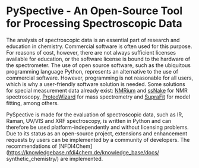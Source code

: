 # PySpective - An Open-Source Tool for Processing Spectroscopic Data

The analysis of spectroscopic data is an essential part of research and education in chemistry.  Commercial software is often used for this purpose. For reasons of cost, however, there are not always sufficient licenses available for education, or the software license is bound to the hardware of the spectrometer. 
The use of open source software, such as the ubiquitous programming language Python, represents an alternative to the use of commercial software. However, programming is not reasonable for all users, which is why a user-friendly software solution is needed. Some solutions for special measurement data already exist: [NMRium](https://www.nmrium.org/) and [ssNake](https://www.ru.nl/science/magneticresonance/software/ssnake/) for NMR spectroscopy, [ProteoWizard](https://proteowizard.sourceforge.io/) for mass spectrometry and [SupraFit](https://github.com/conradhuebler/SupraFit) for model fitting, among others. 

PySpective is made for the evaluation of spectroscopic data, such as IR, Raman, UV/VIS and XRF spectroscopy, is written in Python and can therefore be used platform-independently and without licensing problems. Due to its status as an open-source project, extensions and enhancement requests by users can be implemented by a community of developers.  The recommendations of [NFDI4Chem](https://knowledgebase.nfdi4chem.de/knowledge_base/docs/
	synthetic_chemistry/) are implemented.

